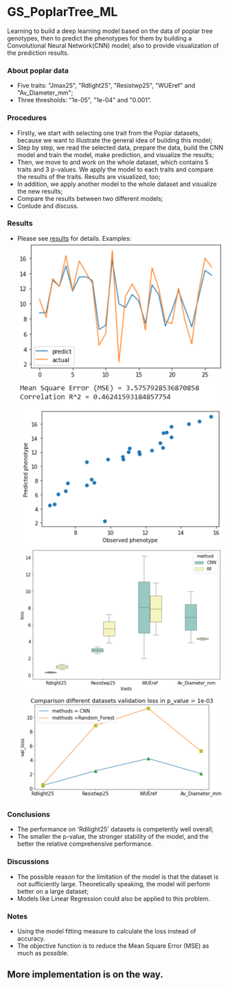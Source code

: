 # GS_PoplarTree_ML

Learning to build a deep learning model based on the data of poplar tree genotypes, then to predict the phenotypes for them by building a Convolutional Neural Network(CNN) model; also to provide visualization of the prediction results.

### About poplar data 

- Five traits: "Jmax25", "Rdlight25", "Resistwp25", "WUEref" and "Av_Diameter_mm"; 
- Three thresholds: "1e-05", "1e-04" and "0.001".
  
### Procedures

- Firstly, we start with selecting one trait from the Poplar datasets, because we want to illustrate the general idea of building this model;
- Step by step, we read the selected data, prepare the data, build the CNN model and train the model, make prediction, and visualize the results;
- Then, we move to and work on the whole dataset, which contains 5 traits and 3 p-values. We apply the model to each traits and compare the results of the traits. Results are visualized, too;
- In addition, we apply another model to the whole dataset and visualize the new results;
- Compare the results between two different models;
- Conlude and discuss.

### Results

- Please see [results](https://github.com/PlaceofYichen/GS_PoplarTree_ML/tree/main/results) for details.
Examples:
![Prediction](/results/prediction/Prediction.png)
![MSE&R^2](/results/MSE&R2.png)
![loss_CNN_RF_1E-4](/results/loss/loss_CNN_RF_1E-4.png)
![ValLoss_CNN_RF_1E-3](/results/val_loss/ValLoss_CNN_RF_1E-3.png)

### Conclusions

- The performance on 'Rdilight25' datasets is competently well overall;
- The smaller the p-value, the stronger stability of the model, and the better the relative comprehensive performance.

### Discussions

-  The possible reason for the limitation of the model is that the dataset is not sufficiently large. Theoretically speaking, the model will perform better on a large dataset;
- Models like Linear Regression could also be applied to this problem.

### Notes

- Using the model fitting measure to calculate the loss instead of accuracy. 
- The objective function is to reduce the Mean Square Error (MSE) as much as possible.

## More implementation is on the way.

